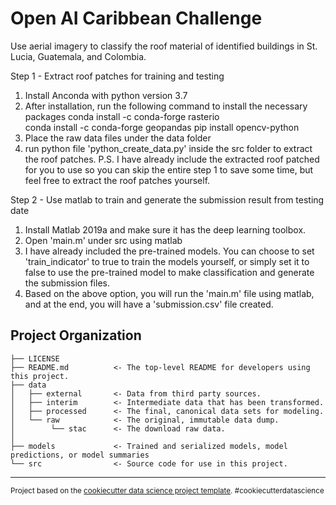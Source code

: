 Open AI Caribbean Challenge
==============================

Use aerial imagery to classify the roof material of identified buildings in St. Lucia, Guatemala, and Colombia.

Step 1 - Extract roof patches for training and testing
1. Install Anconda with python version 3.7
2. After installation, run the following command to install the necessary packages
conda install -c conda-forge rasterio  
conda install -c conda-forge geopandas
pip install opencv-python
3. Place the raw data files under the data folder
4. run python file 'python_create_data.py' inside the src folder to extract the roof patches. 
P.S. I have already include the extracted roof patched for you to use so you can skip the entire step 1 to save some time, but feel free to extract the roof patches yourself. 


Step 2 - Use matlab to train and generate the submission result from testing date
1. Install Matlab 2019a and make sure it has the deep learning toolbox. 
2. Open 'main.m' under src using matlab
3. I have already included the pre-trained models. You can choose to set 'train_indicator' to true to train the models yourself, or simply set it to false to use the pre-trained model to make classification and generate the submission files.
4. Based on the above option, you will run the 'main.m' file using matlab, and at the end, you will have a 'submission.csv' file created.  

Project Organization
------------

    ├── LICENSE
    ├── README.md          <- The top-level README for developers using this project.
    ├── data
    │   ├── external       <- Data from third party sources.
    │   ├── interim        <- Intermediate data that has been transformed.
    │   ├── processed      <- The final, canonical data sets for modeling.
    │   └── raw            <- The original, immutable data dump.
	│        └── stac      <- The download raw data.
    │
	├── models             <- Trained and serialized models, model predictions, or model summaries
    └── src                <- Source code for use in this project.
    


--------

<p><small>Project based on the <a target="_blank" href="https://drivendata.github.io/cookiecutter-data-science/">cookiecutter data science project template</a>. #cookiecutterdatascience</small></p>
